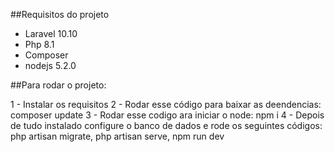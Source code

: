 ##Requisitos do projeto

- Laravel 10.10
- Php 8.1
- Composer
- nodejs 5.2.0
  
##Para rodar o projeto:

1 - Instalar os requisitos
2 - Rodar esse código para baixar as deendencias: composer update
3 - Rodar esse codigo ara iniciar o node: npm i
4 - Depois de tudo instalado configure o banco de dados e rode os seguintes códigos: php artisan migrate, php artisan serve, npm run dev 
